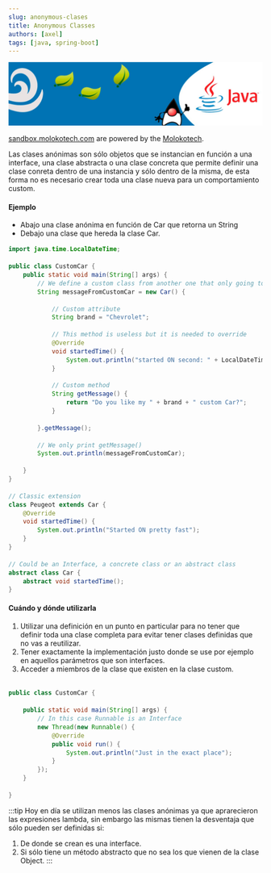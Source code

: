```yaml
---
slug: anonymous-clases
title: Anonymous Classes
authors: [axel]
tags: [java, spring-boot]
---
```



![banner](./../../static/img/banner-java.jpg)

[sandbox.molokotech.com](https://docusaurus.io/docs/blog) are powered by the [Molokotech](http://web.molokotech.com/?lang=en).

Las clases anónimas son sólo objetos que se instancian en función a una interface, una clase abstracta o una clase concreta que permite definir una clase conreta dentro de una instancia y sólo dentro de la misma, de esta forma no es necesario crear toda una clase nueva para un comportamiento custom.

#### Ejemplo
* Abajo una clase anónima en función de Car que retorna un String
* Debajo una clase que hereda la clase Car.

~~~java
import java.time.LocalDateTime;

public class CustomCar {
	public static void main(String[] args) {
		// We define a custom class from another one that only going to live inside myCustomCar 
		String messageFromCustomCar = new Car() {
			
			// Custom attribute
			String brand = "Chevrolet";
			
			// This method is useless but it is needed to override
			@Override
			void startedTime() {
				System.out.println("started ON second: " + LocalDateTime.now().getSecond());
			}
			
			// Custom method
			String getMessage() {
				return "Do you like my " + brand + " custom Car?";
			}
			
		}.getMessage();
		
		// We only print getMessage()
		System.out.println(messageFromCustomCar);
		
	}
}

// Classic extension 
class Peugeot extends Car {
	@Override
	void startedTime() {
		System.out.println("Started ON pretty fast");
	}
}

// Could be an Interface, a concrete class or an abstract class
abstract class Car {
	abstract void startedTime();
}
~~~

#### Cuándo y dónde utilizarla
1) Utilizar una definición en un punto en particular para no tener que definir toda una clase completa para evitar tener clases definidas que no vas a reutilizar.
2) Tener exactamente la implementación justo donde se use por ejemplo en aquellos parámetros que son interfaces.
3) Acceder a miembros de la clase que existen en la clase custom.

~~~java

public class CustomCar {
	
	public static void main(String[] args) {
		// In this case Runnable is an Interface
		new Thread(new Runnable() {
			@Override
			public void run() {
				System.out.println("Just in the exact place");
			}
		});
	}
	
}

~~~

:::tip
Hoy en día se utilizan menos las clases anónimas ya que aprarecieron las expresiones lambda, sin embargo las mismas tienen la desventaja que sólo pueden ser definidas si:
1) De donde se crean es una interface.
2) Si sólo tiene un método abstracto que no sea los que vienen de la clase Object.
:::
